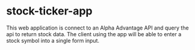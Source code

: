 # stock-ticker-app
This web application is connect to an Alpha Advantage API and query the api to return stock data. The client
using the app will be able to enter a stock symbol into a single form input.
